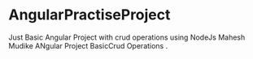 # AngularPractiseProject
Just Basic Angular Project with crud operations using NodeJs
Mahesh Mudike ANgular Project BasicCrud Operations .
